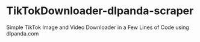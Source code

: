 # TikTokDownloader-dlpanda-scraper
Simple TikTok Image and Video Downloader in a Few Lines of Code using dlpanda.com
